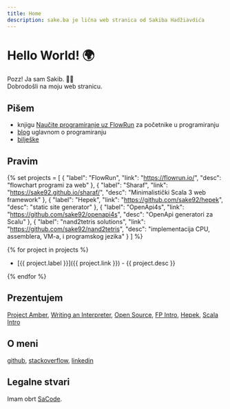 ```yaml
---
title: Home
description: sake.ba je lična web stranica od Sakiba Hadžiavdića
---
```


# Hello World! 🌍

Pozz! Ja sam Sakib. 🙋‍♂️  
Dobrodošli na moju web stranicu.

## Pišem
- knjigu [Naučite programiranje uz FlowRun](https://leanpub.com/nauciteprogramiranjeuzflowrun) za početnike u programiranju
- [blog](https://blog.sake.ba) uglavnom o programiranju
- [bilješke](https://github.com/sake92/notes)


## Pravim
{%
set projects = [
    { "label": "FlowRun", "link": "https://flowrun.io/", "desc": "flowchart programi za web" },
    { "label": "Sharaf", "link": "https://sake92.github.io/sharaf/", "desc": "Minimalistički Scala 3 web framework" },
    { "label": "Hepek", "link": "https://github.com/sake92/hepek", "desc": "static site generator" },
    { "label": "OpenApi4s", "link": "https://github.com/sake92/openapi4s", "desc": "OpenApi generatori za Scalu" },
    { "label": "nand2tetris solutions", "link": "https://github.com/sake92/nand2tetris", "desc": "implementacija CPU, assemblera, VM-a, i programskog jezika" }
]
%}

{% for project in projects %}
- [{{ project.label }}]({{ project.link }}) - {{ project.desc }}

{% endfor %}


## Prezentujem

[Project Amber](https://sake.ba/presentations/2020-09-09%20Amber%20-%20JUGBA),
[Writing an Interpreter](https://sake.ba/presentations/2020-01-07%20Writing%20an%20interpreter%20-%20OpenWeb%20Sarajevo),
[Open Source](https://sake.ba/presentations/2018-10-27%20OpenSource%20-%20Hacktoberfest%20Sarajevo),
[FP Intro](https://sake.ba/presentations/2018-09-08%20FP%20intro%20-%20freeCodeCamp%20Sarajevo),
[Hepek](https://sake.ba/presentations/2018-08-28%20Hepek%20-%20OpenWeb%20Sarajevo),
[Scala Intro](https://sake.ba/presentations/2018-01-23%20Scala%20intro%20-%20OpenWeb%20Sarajevo)


## O meni

[github](https://github.com/sake92),
[stackoverflow](https://stackoverflow.com/users/4496364/insan-e),
[linkedin](https://www.linkedin.com/in/sakib-hadziavdic)


## Legalne stvari

Imam obrt [SaCode](https://sacode.dev/).
